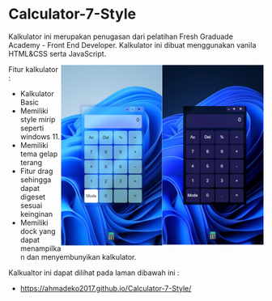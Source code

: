 # Calculator-7-Style

Kalkulator ini merupakan penugasan dari pelatihan Fresh Graduade Academy - Front End Developer. Kalkulator ini dibuat menggunakan vanila HTML&CSS serta JavaScript. 

<img src="README/w11-dark.JPG" alt="Tampilan Kalkukator Dark" align="right" style="width:200px; display: block;" />
<img src="README/w11-light.JPG" alt="Tampilan Kalkukator Light" align="right" style="width:200px; display: block;" />

Fitur kalkulator :
- Kalkulator Basic
- Memiliki style mirip seperti windows 11.
- Memiliki tema gelap terang
- Fitur drag sehingga dapat digeset sesuai keinginan
- Memiliki dock yang dapat menampilkan dan menyembunyikan kalkulator.

Kalkualtor ini dapat dilihat pada laman dibawah ini :
- https://ahmadeko2017.github.io/Calculator-7-Style/
